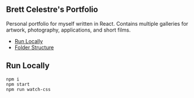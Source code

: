 ## Brett Celestre's Portfolio

Personal portfolio for myself written in React. Contains multiple galleries for artwork, photography, applications, and short films.

- [Run Locally](#to-run-locally)
- [Folder Structure](#folder-structure)

## Run Locally
```
npm i
npm start
npm run watch-css
```
